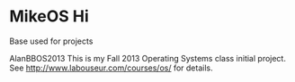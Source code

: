 MikeOS Hi
============
Base used for projects

AlanBBOS2013
This is my Fall 2013 Operating Systems class initial project.
See http://www.labouseur.com/courses/os/ for details.
